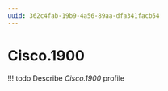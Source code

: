 ```yaml
---
uuid: 362c4fab-19b9-4a56-89aa-dfa341facb54
---
```



# Cisco.1900


<!-- prettier-ignore -->
!!! todo
    Describe *Cisco.1900* profile

